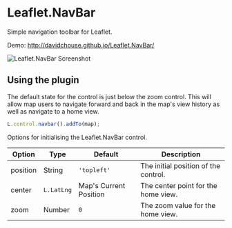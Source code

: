 # Leaflet.NavBar

Simple navigation toolbar for Leaflet.

Demo: http://davidchouse.github.io/Leaflet.NavBar/

![Leaflet.NavBar Screenshot](./screenshot.png)

## Using the plugin

The default state for the control is just below the zoom control. This will allow map users to navigate forward and back in the map's view history as well as navigate to a home view.

```js
L.control.navbar().addTo(map);
```

Options for initialising the Leaflet.NavBar control.

| Option   | Type       | Default                | Description                          |
| -------- | ---------- | ---------------------- | ------------------------------------ |
| position | String     | `'topleft'`            | The initial position of the control. |
| center   | `L.LatLng` | Map's Current Position | The center point for the home view.  |
| zoom     | Number     | `0`                    | The zoom value for the home view.    |
